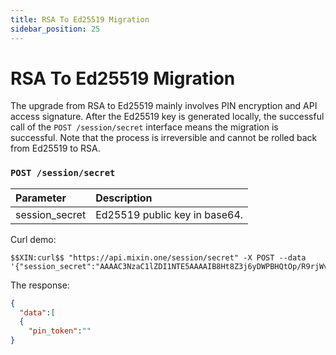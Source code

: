 ```yaml
---
title: RSA To Ed25519 Migration
sidebar_position: 25
---
```


# RSA To Ed25519 Migration

The upgrade from RSA to Ed25519 mainly involves PIN encryption and API access signature. After the Ed25519 key is generated locally, the successful call of the `POST /session/secret` interface means the migration is successful. Note that the process is irreversible and cannot be rolled back from Ed25519 to RSA.

### `POST /session/secret` 

| Parameter | Description |
| :----- | :---- |
| session_secret | Ed25519 public key in base64. |

Curl demo:

```
$$XIN:curl$$ "https://api.mixin.one/session/secret" -X POST --data '{"session_secret":"AAAAC3NzaC1lZDI1NTE5AAAAIB8Ht8Z3j6yDWPBHQtOp/R9rjWvfMYo3MSA/K6q8D86r"}'
```

The response:

```json
{
  "data":[
  {
    "pin_token":""
}
```